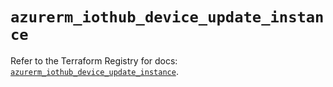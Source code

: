 # `azurerm_iothub_device_update_instance`

Refer to the Terraform Registry for docs: [`azurerm_iothub_device_update_instance`](https://registry.terraform.io/providers/hashicorp/azurerm/4.0.1/docs/resources/iothub_device_update_instance).
